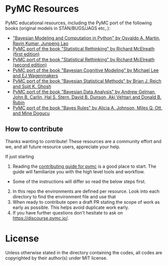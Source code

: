 # PyMC Resources
PyMC educational resources, including the PyMC port of the following books (original models in STAN/BUGS/JAGS etc,.):

-  ["Bayesian Modeling and Computation in Python" by Osvaldo A. Martin,  Ravin Kumar, Junpeng Lao](https://bayesiancomputationbook.com/welcome.html)
-  [PyMC port of the book "Statistical Rethinking" by Richard McElreath (first edition)](https://github.com/pymc-devs/resources/tree/main/Rethinking)
-  [PyMC port of the book "Statistical Rethinking" by Richard McElreath (second edition)](https://github.com/pymc-devs/resources/tree/main/Rethinking_2)
-  [PyMC port of the book "Bayesian Cognitive Modeling" by Michael Lee and EJ Wagenmakers](https://github.com/pymc-devs/resources/tree/main/BCM)
-  [PyMC port of the book "Bayesian Statistical Methods" by Brian J. Reich and Sujit K. Ghosh](https://github.com/pymc-devs/resources/tree/main/BSM)
-  [PyMC port of the book "Bayesian Data Analysis" by Andrew Gelman, John B. Carlin, Hal S. Stern, David B. Dunson, Aki Vehtari and Donald B. Rubin](https://github.com/pymc-devs/resources/tree/main/BDA3)
-  [PyMC port of the book "Bayes Rules" by Alicia A. Johnson, Miles Q. Ott, and Mine Dogucu](https://github.com/pymc-devs/resources/tree/main/Bayes_Rules)

## How to contribute
Thanks wanting to contribute! These resources are a community effort and we, and all future resource users, appreciate your help.

If just starting
1. Reading the [contributing guide for pymc]( https://docs.pymc.io/en/latest/contributing/index.html) is a good place to start. The guide will familiarize you with the high level tools and workflow.
  * Some of the instructions will differ so read the below steps first.
2. In this repo the environments are defined per resource. Look into each directory to find the environment file and use that
3. When ready to contribute open a draft PR stating the scope of work as early as possible. This helps avoid duplicate work early.
4. If you have further questions don't hesitate to ask on https://discourse.pymc.io/.

# License
Unless otherwise stated in the directory containing the codes, all codes are copyrighted by their author(s) under MIT license.
